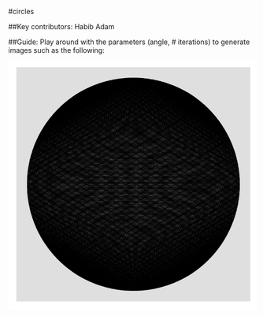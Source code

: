 #circles

##Key contributors:
Habib Adam

##Guide:
Play around with the parameters (angle, # iterations) to generate images such as the following:

<img src="https://raw.githubusercontent.com/bibzzzz/circles/master/28_3000.png">
